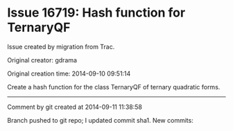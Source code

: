 # Issue 16719: Hash function for TernaryQF

Issue created by migration from Trac.

Original creator: gdrama

Original creation time: 2014-09-10 09:51:14

Create a hash function for the class TernaryQF of ternary quadratic forms.


---

Comment by git created at 2014-09-11 11:38:58

Branch pushed to git repo; I updated commit sha1. New commits:
